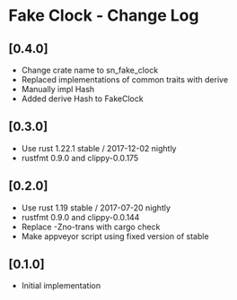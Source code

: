# Fake Clock - Change Log

## [0.4.0]
- Change crate name to sn_fake_clock
- Replaced implementations of common traits with derive
- Manually impl Hash
- Added derive Hash to FakeClock

## [0.3.0]
- Use rust 1.22.1 stable / 2017-12-02 nightly
- rustfmt 0.9.0 and clippy-0.0.175

## [0.2.0]
- Use rust 1.19 stable / 2017-07-20 nightly
- rustfmt 0.9.0 and clippy-0.0.144
- Replace -Zno-trans with cargo check
- Make appveyor script using fixed version of stable

## [0.1.0]
- Initial implementation
